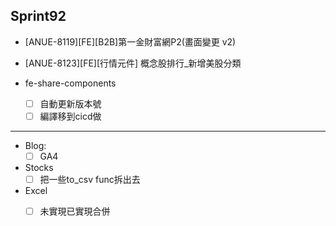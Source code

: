 ## Sprint92
* \[ANUE-8119\][FE][B2B]第一金財富網P2(畫面變更 v2)
* \[ANUE-8123\][FE][行情元件] 概念股排行_新增美股分類

*  fe-share-components
	* [ ] 自動更新版本號
	* [ ] 編譯移到cicd做

 ---
 
 * Blog: 
	* [ ] GA4
*  Stocks
	* [ ] 把一些to_csv func拆出去
*  Excel
	* [ ] 未實現已實現合併


 
